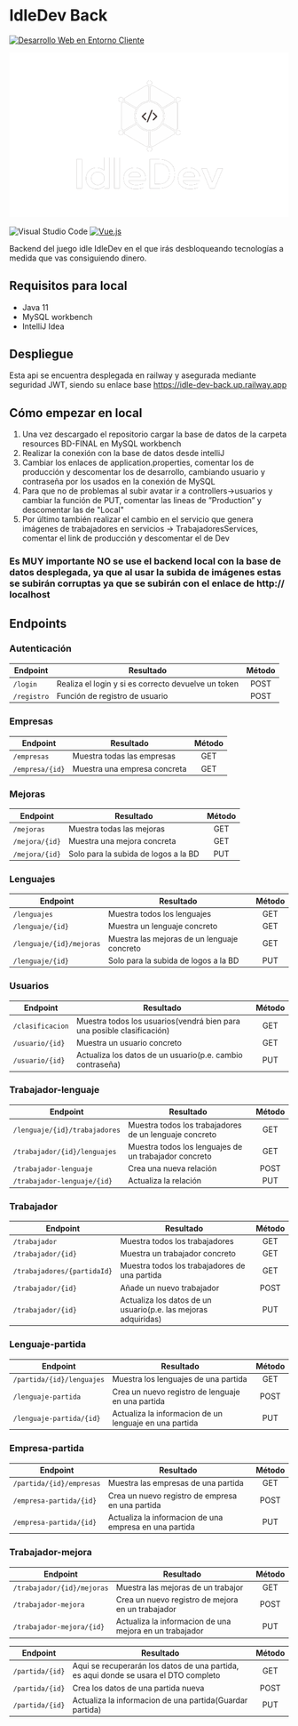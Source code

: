 # IdleDev Back

[![Desarrollo Web en Entorno Cliente](https://img.shields.io/badge/PROYECTO-blue?style=for-the-badge)](https://iesrafaelalberti.es/c-f-g-s-desarrollo-de-aplicaciones-web/)

![Logo](idledev-logo.png)

![Visual Studio Code](https://img.shields.io/badge/Visual%20Studio%20Code-0078d7.svg?style=for-the-badge&logo=visual-studio-code&logoColor=white)
[![Vue.js](https://img.shields.io/badge/vuejs-%2335495e.svg?style=for-the-badge&logo=vuedotjs&logoColor=%234FC08D)](https://vuejs.org/)

Backend del juego idle IdleDev en el que irás desbloqueando tecnologías a medida que vas consiguiendo dinero.

## Requisitos para local

* Java 11
* MySQL workbench
* IntelliJ Idea

## Despliegue

Esta api se encuentra desplegada en railway y asegurada mediante seguridad JWT, siendo su enlace base https://idle-dev-back.up.railway.app

## Cómo empezar en local

1. Una vez descargado el repositorio cargar la base de datos de la carpeta resources BD-FINAL en MySQL workbench
2. Realizar la conexión con la base de datos desde intelliJ
3. Cambiar los enlaces de application.properties, comentar los de producción y descomentar los de desarrollo, cambiando usuario y contraseña por los usados en la conexión de MySQL
4. Para que no de problemas al subir avatar ir a controllers->usuarios y cambiar la función de PUT, comentar las lineas de  ”Production” y descomentar las de "Local"
5. Por último también realizar el cambio en el servicio que genera imágenes de trabajadores en servicios -> TrabajadoresServices, comentar el link de producción y descomentar el de Dev
### Es MUY importante NO se use el backend local con la base de datos desplegada, ya que al usar la subida de imágenes estas se subirán corruptas ya que se subirán con el enlace de http:// localhost




## Endpoints

### Autenticación

| Endpoint                                  | Resultado                                                               | Método   |
|------------------------------------------ |-------------------------------------------------------------------------|:--------:|
|`/login`                                   | Realiza el login y si es correcto devuelve un token                     | POST     |
|`/registro`                                | Función de registro de usuario                                          | POST     |

### Empresas

| Endpoint                                  | Resultado                                                               | Método   |
|------------------------------------------ |-------------------------------------------------------------------------|:--------:|
|`/empresas`                                | Muestra todas las empresas                                              | GET      |
|`/empresa/{id}`                            | Muestra una empresa concreta                                            | GET      |

### Mejoras

| Endpoint                                  | Resultado                                                               | Método   |
|------------------------------------------ |-------------------------------------------------------------------------|:--------:|
|`/mejoras`                                 | Muestra todas las mejoras                                               | GET      |
|`/mejora/{id}`                             | Muestra una mejora concreta                                             | GET      |
|`/mejora/{id}`                             | Solo para la subida de logos a la BD                                    | PUT      |
 
### Lenguajes

| Endpoint                                  | Resultado                                                               | Método   |
|------------------------------------------ |-------------------------------------------------------------------------|:--------:|
|`/lenguajes`                               | Muestra todos los lenguajes                                             | GET      |
|`/lenguaje/{id}`                           | Muestra un lenguaje concreto                                            | GET      |
|`/lenguaje/{id}/mejoras`                   | Muestra las mejoras de un lenguaje concreto                             | GET      |
|`/lenguaje/{id}`                           | Solo para la subida de logos a la BD                                    | PUT      |

### Usuarios

| Endpoint                                  | Resultado                                                               | Método   |
|------------------------------------------ |-------------------------------------------------------------------------|:--------:|
|`/clasificacion`                           | Muestra todos los usuarios(vendrá bien para una posible clasificación)  | GET      |
|`/usuario/{id}`                            | Muestra un usuario concreto                                             | GET      |
|`/usuario/{id}`                            | Actualiza los datos de un usuario(p.e. cambio contraseña)               | PUT      |

### Trabajador-lenguaje

| Endpoint                                  | Resultado                                                               | Método   |
|------------------------------------------ |-------------------------------------------------------------------------|:--------:|
|`/lenguaje/{id}/trabajadores`              | Muestra todos los trabajadores de un lenguaje concreto                  | GET      |
|`/trabajador/{id}/lenguajes`               | Muestra todos los lenguajes de un trabajador concreto                   | GET      |
|`/trabajador-lenguaje`                     | Crea una nueva relación                                                 | POST     |
|`/trabajador-lenguaje/{id}`                | Actualiza la relación                                                   | PUT      |

### Trabajador

| Endpoint                                  | Resultado                                                               | Método   |
|------------------------------------------ |-------------------------------------------------------------------------|:--------:|
|`/trabajador`                              | Muestra todos los trabajadores                                          | GET      |
|`/trabajador/{id}`                         | Muestra un trabajador concreto                                          | GET      |
|`/trabajadores/{partidaId}`                | Muestra todos los trabajadores de una partida                           | GET      |
|`/trabajador/{id}`                         | Añade un nuevo trabajador                                               | POST     |
|`/trabajador/{id}`                         | Actualiza los datos de un usuario(p.e. las mejoras adquiridas)          | PUT      |

### Lenguaje-partida 

| Endpoint                                  | Resultado                                                               | Método   |
|------------------------------------------ |-------------------------------------------------------------------------|:--------:|
|`/partida/{id}/lenguajes`                  | Muestra los lenguajes de una partida                                    | GET      |
|`/lenguaje-partida`                        | Crea un nuevo registro de lenguaje en una partida                       | POST     |
|`/lenguaje-partida/{id}`                   | Actualiza la informacion de un lenguaje en una partida                  | PUT      |

### Empresa-partida

| Endpoint                                  | Resultado                                                               | Método   |
|------------------------------------------ |-------------------------------------------------------------------------|:--------:|
|`/partida/{id}/empresas`                   | Muestra las empresas de una partida                                     | GET      |
|`/empresa-partida/{id}`                    | Crea un nuevo registro de empresa en una partida                        | POST     |
|`/empresa-partida/{id}`                    | Actualiza la informacion de una empresa en una partida                  | PUT      |

### Trabajador-mejora

| Endpoint                                  | Resultado                                                                | Método   |
|------------------------------------------ |--------------------------------------------------------------------------|:--------:|
|`/trabajador/{id}/mejoras`                 | Muestra las mejoras de un trabajor                                       | GET      |
|`/trabajador-mejora`                       | Crea un nuevo registro de mejora en un trabajador                        | POST     |
|`/trabajador-mejora/{id}`                  | Actualiza la informacion de una mejora en un trabajador                  | PUT      |




| Endpoint                                  | Resultado                                                                             | Método   |
|------------------------------------------ |---------------------------------------------------------------------------------------|:--------:|
|`/partida/{id}`                            | Aqui se recuperarán los datos de una partida, es aqui donde se usara el DTO completo  | GET      |
|`/partida/{id}`                            | Crea  los datos de una partida nueva                                                  | POST     |
|`/partida/{id}`                            | Actualiza la informacion de una partida(Guardar partida)                              | PUT      |




